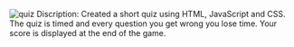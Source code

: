 ![quiz](https://github.com/kramon25/Timed-Quiz/assets/133789904/c32fc9cc-593a-468a-b869-81c399fcdae8)
Discription:
Created a short quiz using HTML, JavaScript and CSS. The quiz is timed and every question you get wrong you lose time. Your score is displayed at the end of the game.
